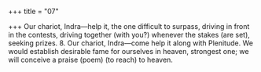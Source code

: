 +++
title = "07"

+++
Our chariot, Indra—help it, the one difficult to surpass, driving in front  in the contests,
driving together (with you?) whenever the stakes (are set), seeking prizes. 8. Our chariot, Indra—come help it along with Plenitude.
We would establish desirable fame for ourselves in heaven, strongest one;  we will conceive a praise (poem) (to reach) to heaven.
